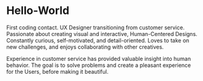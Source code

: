 # Hello-World
First coding contact.
UX Designer transitioning from customer service. Passionate about creating visual and interactive, Human-Centered Designs. Constantly curious, self-motivated, and detail-oriented. Loves to take on new challenges, and enjoys collaborating with other creatives.

Experience in customer service has provided valuable insight into human behavior. The goal is to solve problems and create a pleasant experience for the Users, before making it beautiful.
